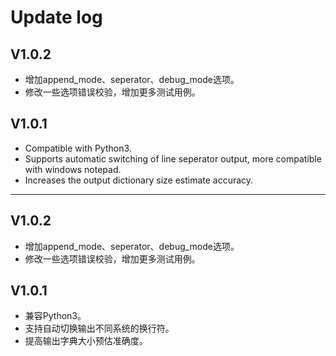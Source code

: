 # Update log

## V1.0.2
- 增加append_mode、seperator、debug_mode选项。
- 修改一些选项错误校验，增加更多测试用例。

## V1.0.1
- Compatible with Python3.
- Supports automatic switching of line seperator output, more compatible with windows notepad.
- Increases the output dictionary size estimate accuracy.

----------

## V1.0.2
- 增加append_mode、seperator、debug_mode选项。
- 修改一些选项错误校验，增加更多测试用例。

## V1.0.1
- 兼容Python3。
- 支持自动切换输出不同系统的换行符。
- 提高输出字典大小预估准确度。